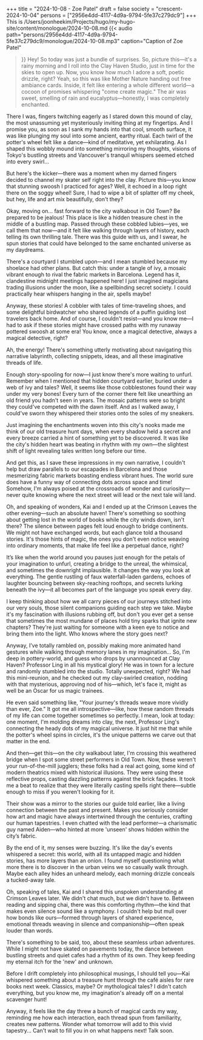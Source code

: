+++
title = "2024-10-08 - Zoe Patel"
draft = false
society = "crescent-2024-10-04"
persons = ["2956e4dd-4117-4d9a-9794-5fe37c279dc9"]
+++
This is /Users/joonheekim/Projects/hugo/my-hugo-site/content/monologue/2024-10-08.md
{{< audio
    path="persons/2956e4dd-4117-4d9a-9794-5fe37c279dc9/monologue/2024-10-08.mp3" 
    caption="Caption of Zoe Patel"
>}}
Hey! So today was just a bundle of surprises.
So, picture this—it's a rainy morning and I roll into the Clay Haven Studio, just in time for the skies to open up. Now, you know how much I adore a soft, poetic drizzle, right? Yeah, so this was like Mother Nature handing out free ambiance cards. Inside, it felt like entering a whole different world—a cocoon of promises whispering "come create magic." The air was sweet, smelling of rain and eucalyptus—honestly, I was completely enchanted.

There I was, fingers twitching eagerly as I stared down this mound of clay, the most unassuming yet mysteriously inviting thing at my fingertips. And I promise you, as soon as I sank my hands into that cool, smooth surface, it was like plunging my soul into some ancient, earthy ritual. Each twirl of the potter's wheel felt like a dance—kind of meditative, yet exhilarating. As I shaped this wobbly mound into something mirroring my thoughts, visions of Tokyo's bustling streets and Vancouver's tranquil whispers seemed etched into every swirl...

But here's the kicker—there was a moment when my darned fingers decided to channel my skater self right into the clay. Picture this—you know that stunning swoosh I practiced for ages? Well, it echoed in a loop right there on the soggy wheel! Sure, I had to wipe a bit of splatter off my cheek, but hey, life and art mix beautifully, don't they?

Okay, moving on... fast forward to the city walkabout in Old Town? Be prepared to be jealous! This place is like a hidden treasure chest in the middle of a bustling map. Passed through these cobbled lubies—yes, we call them that now—and it felt like walking through layers of history, each telling its own thrilling tale. There was this guide with us, and I swear, he spun stories that could have belonged to the same enchanted universe as my daydreams.

There's a courtyard I stumbled upon—and I mean stumbled because my shoelace had other plans. But catch this: under a tangle of ivy, a mosaic vibrant enough to rival the fabric markets in Barcelona. Legend has it, clandestine midnight meetings happened here! I just imagined magicians trading illusions under the moon, like a spellbinding secret society. I could practically hear whispers hanging in the air, spells maybe!

Anyway, these stories! A cobbler with tales of time-traveling shoes, and some delightful birdwatcher who shared legends of a puffin guiding lost travelers back home. And of course, I couldn't resist—and you know me—I had to ask if these stories might have crossed paths with my runaway pottered swoosh at some era! You know, once a magical detective, always a magical detective, right?

Ah, the energy! There's something utterly motivating about navigating this narrative labyrinth, collecting snippets, ideas, and all these imaginative threads of life. 

Enough story-spooling for now—I just know there's more waiting to unfurl.
Remember when I mentioned that hidden courtyard earlier, buried under a web of ivy and tales? Well, it seems like those cobblestones found their way under my very bones! Every turn of the corner there felt like unearthing an old friend you hadn't seen in years. The mosaic patterns were so bright they could've competed with the dawn itself. And as I walked away, I could've sworn they whispered their stories onto the soles of my sneakers.

Just imagining the enchantments woven into this city's nooks made me think of our old treasure hunt days, when every shadow held a secret and every breeze carried a hint of something yet to be discovered. It was like the city's hidden heart was beating in rhythm with my own—the slightest shift of light revealing tales written long before our time.

And get this, as I save these impressions in my own narrative, I couldn't help but draw parallels to our escapades in Barcelona and those mesmerizing fabric markets boasting endless vibrant hues. The world sure does have a funny way of connecting dots across space and time! Somehow, I'm always poised at the crossroads of wonder and curiosity—never quite knowing where the next street will lead or the next tale will land.

Oh, and speaking of wonders, Kai and I ended up at the Crimson Leaves the other evening—such an absolute haven! There's something so soothing about getting lost in the world of books while the city winds down, isn't there? The silence between pages felt loud enough to bridge continents. We might not have exchanged words, but each glance told a thousand stories. It's those hints of magic, the ones you don't even notice weaving into ordinary moments, that make life feel like a perpetual dance, right?

It’s like when the world around you pauses just enough for the petals of your imagination to unfurl, creating a bridge to the unreal, the whimsical, and sometimes the downright implausible. It changes the way you look at everything. The gentle rustling of faux waterfall-laden gardens, echoes of laughter bouncing between sky-reaching rooftops, and secrets lurking beneath the ivy—it all becomes part of the language you speak every day.

I keep thinking about how we all carry pieces of our journeys stitched into our very souls, those silent companions guiding each step we take. Maybe it's my fascination with illusions rubbing off, but don't you ever get a sense that sometimes the most mundane of places hold tiny sparks that ignite new chapters? They're just waiting for someone with a keen eye to notice and bring them into the light. Who knows where the story goes next?

Anyway, I’ve totally rambled on, possibly making more animated hand gestures while walking through memory lanes in my imagination...
So, I'm deep in pottery-world, and guess who drops by unannounced at Clay Haven? Professor Ling in all his mystical glory! He was in town for a lecture and randomly stumbled into the studio. Totally unexpected, right? We had this mini-reunion, and he checked out my clay-swirled creation, nodding with that mysterious, approving nod of his—which, let's face it, might as well be an Oscar for us magic trainees. 

He even said something like, "Your journey's threads weave more vividly than ever, Zoe." It got me all introspective—like, how these random threads of my life can come together sometimes so perfectly. I mean, look at today: one moment, I'm molding dreams into clay, the next, Professor Ling's connecting the heady dots of my magical universe. It just hit me that while the potter's wheel spins in circles, it's the unique patterns we carve out that matter in the end.

And then—get this—on the city walkabout later, I'm crossing this weathered bridge when I spot some street performers in Old Town. Now, these weren't your run-of-the-mill jugglers; these folks had a real act going, some kind of modern theatrics mixed with historical illusions. They were using these reflective props, casting dazzling patterns against the brick façades. It took me a beat to realize that they were literally casting spells right there—subtle enough to miss if you weren't looking for it.

Their show was a mirror to the stories our guide told earlier, like a living connection between the past and present. Makes you seriously consider how art and magic have always intertwined through the centuries, crafting our human tapestries. I even chatted with the lead performer—a charismatic guy named Aiden—who hinted at more 'unseen' shows hidden within the city’s fabric.

By the end of it, my senses were buzzing. It's like the day's events whispered a secret: this world, with all its untapped magic and hidden stories, has more layers than an onion. I found myself questioning what more there is to discover in the urban veins we so casually walk through. Maybe each alley hides an unheard melody, each morning drizzle conceals a tucked-away tale.

Oh, speaking of tales, Kai and I shared this unspoken understanding at Crimson Leaves later. We didn't chat much, but we didn't have to. Between reading and sipping chai, there was this comforting rhythm—the kind that makes even silence sound like a symphony. I couldn't help but mull over how bonds like ours—formed through layers of shared experience, emotional threads weaving in silence and companionship—often speak louder than words.

There's something to be said, too, about these seamless urban adventures. While I might not have skated on pavements today, the dance between bustling streets and quiet cafes had a rhythm of its own. They keep feeding my eternal itch for the 'new' and unknown. 

Before I drift completely into philosophical musings, I should tell you—Kai whispered something about a treasure hunt through the café aisles for rare books next week. Classics, maybe? Or mythological tales? I didn't catch everything, but you know me, my imagination's already off on a mental scavenger hunt! 

Anyway, it feels like the day threw a bunch of magical cards my way, reminding me how each interaction, each thread spun from familiarity, creates new patterns. Wonder what tomorrow will add to this vivid tapestry...
Can't wait to fill you in on what happens next! Talk soon.
